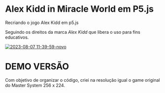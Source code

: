 # Alex Kidd in Miracle World em P5.js
Recriando o jogo Alex Kidd em p5.js

Seguindo os direitos da marca *Alex Kidd* que libera o uso para fins educativos.

<a href="https://rodrigo-kulb.com.br/alexKidd/game">![2023-08-07 11-39-59-novo](https://github.com/rodrigoKulb/alexKidd/assets/5334261/9a35c652-0376-4f58-902f-d1a6ed49f5e2)</a>


# DEMO VERSÃO
Com objetivo de organizar o código, criei na resolução igual o game original do Master System 256 x 224.


